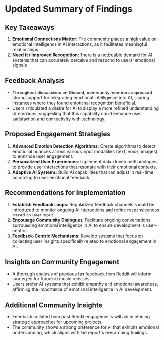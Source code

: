 

# Updated Summary of Findings

## Key Takeaways
1. **Emotional Connections Matter**: The community places a high value on emotional intelligence in AI interactions, as it facilitates meaningful relationships.
2. **Need for Improved Recognition**: There is a noticeable demand for AI systems that can accurately perceive and respond to users' emotional signals.

## Feedback Analysis
- Throughout discussions on Discord, community members expressed strong support for integrating emotional intelligence into AI, sharing instances where they found emotional recognition beneficial.
- Users articulated a desire for AI to display a more refined understanding of emotions, suggesting that this capability could enhance user satisfaction and connectivity with technology.

## Proposed Engagement Strategies
1. **Advanced Emotion Detection Algorithms**: Create algorithms to detect emotional nuances across various input modalities (text, voice, images) to enhance user engagement.
2. **Personalized User Experiences**: Implement data-driven methodologies to provide user interactions that resonate with their emotional contexts.
3. **Adaptive AI Systems**: Build AI capabilities that can adjust in real-time according to user emotional feedback.

## Recommendations for Implementation
1. **Establish Feedback Loops**: Regularized feedback channels should be introduced to monitor ongoing AI interactions and refine responsiveness based on user input.
2. **Encourage Community Dialogues**: Facilitate ongoing conversations surrounding emotional intelligence in AI to ensure development is user-centric.
3. **Feedback-Centric Mechanisms**: Develop systems that focus on collecting user insights specifically related to emotional engagement in AI.

## Insights on Community Engagement
- A thorough analysis of previous fan feedback from Reddit will inform strategies for future AI music releases.
- Users prefer AI systems that exhibit empathy and emotional awareness, affirming the importance of emotional intelligence in AI development.

## Additional Community Insights
- Feedback collated from past Reddit engagements will aid in refining strategic approaches for upcoming projects.
- The community shows a strong preference for AI that exhibits emotional understanding, which aligns with the report's overarching findings.